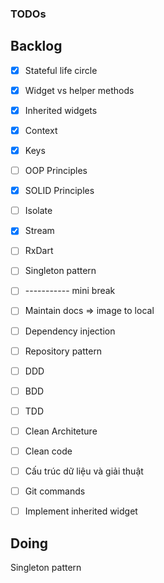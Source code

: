 ### TODOs

## Backlog

- [x] Stateful life circle

- [x] Widget vs helper methods

- [x] Inherited widgets

- [x] Context

- [x] Keys

- [ ] OOP Principles

- [x] SOLID Principles

- [ ] Isolate 

- [x] Stream

- [ ] RxDart

- [ ] Singleton pattern

- [ ] ----------- mini break

- [ ] Maintain docs => image to local

- [ ] Dependency injection

- [ ] Repository pattern

- [ ] DDD

- [ ] BDD

- [ ] TDD 

- [ ] Clean Architeture

- [ ] Clean code

- [ ] Cấu trúc dữ liệu và giải thuật

- [ ] Git commands

- [ ] Implement inherited widget

## Doing

Singleton pattern
